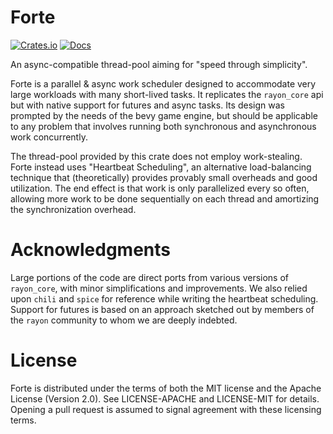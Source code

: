 # Forte

[![Crates.io](https://img.shields.io/crates/v/forte.svg)](https://crates.io/crates/forte)
[![Docs](https://docs.rs/forte/badge.svg)](https://docs.rs/forte/latest/forte/)

An async-compatible thread-pool aiming for "speed through simplicity".

Forte is a parallel & async work scheduler designed to accommodate very large workloads with many short-lived tasks. It replicates the `rayon_core` api but with native support for futures and async tasks. 
Its design was prompted by the needs of the bevy game engine, but should be applicable to any problem that involves running both synchronous and asynchronous work concurrently.

The thread-pool provided by this crate does not employ work-stealing. 
Forte instead uses "Heartbeat Scheduling", an alternative load-balancing technique that (theoretically) provides provably small overheads and good utilization.
The end effect is that work is only parallelized every so often, allowing more work to be done sequentially on each thread and amortizing the synchronization overhead.

# Acknowledgments

Large portions of the code are direct ports from various versions of `rayon_core`, with minor simplifications and improvements. 
We also relied upon `chili` and `spice` for reference while writing the heartbeat scheduling.
Support for futures is based on an approach sketched out by members of the `rayon` community to whom we are deeply indebted.

# License

Forte is distributed under the terms of both the MIT license and the Apache License (Version 2.0).
See LICENSE-APACHE and LICENSE-MIT for details.
Opening a pull request is assumed to signal agreement with these licensing terms.
